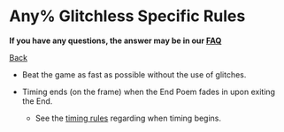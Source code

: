 # Any% Glitchless Specific Rules

**If you have any questions, the answer may be in our
[FAQ](https://www.speedrun.com/mcbe/thread/vdv9t)**

[Back](../README.md)

* Beat the game as fast as possible without the use of glitches.

* Timing ends (on the frame) when the End Poem fades in upon exiting the End.
	- See the [timing rules](../global/README.md#timing-rules) regarding
	when timing begins.

